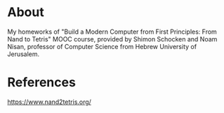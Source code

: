 # About
My homeworks of "Build a Modern Computer from First Principles: From Nand to Tetris" MOOC course, provided by Shimon Schocken and Noam Nisan, professor of Computer Science from Hebrew University of Jerusalem.

# References
https://www.nand2tetris.org/<br>
